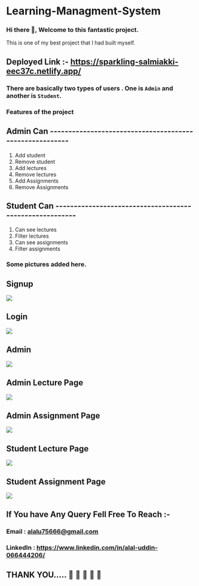 # Learning-Managment-System

### Hi there 👋, Welcome to this fantastic project.

This is one of my best project that I had built myself.

## Deployed Link :- https://sparkling-salmiakki-eec37c.netlify.app/

### There are basically two types of users . One is `Admin` and another is `Student`. 

### Features of the project

## Admin Can     -------------------------------------------------------- 

1. Add student                               
2. Remove student 
3. Add lectures 
4. Remove lectures  
5. Add Assignments 
6. Remove Assignments 

## Student Can  --------------------------------------------------------

1. Can see lectures 
2. Filter lectures
3. Can see assignments
4. Filter assignments


### Some pictures added here.

## Signup

![](https://lh3.googleusercontent.com/l4lyZGU6-8e3NDv_cXCvTVLFjvETFAVTy-ZyQXdIe2qvwWRE8kRYQ93U29JWzSGTdp027oTaLgdc-2MWq-0FjKv_Ao_GwiRyQ-fVwBP3xqCeNeXKhvnwO21QJOoeRn5kQOY1fN0vq5R2GG5WVnvwtFY3uVApqA3zLMdSe3GJ9N-jO2seVKOE8ax2H12hd5yqbvgLpICaD3Qa4CaCzYsncwFQSJbsh0xohRWNKhJej1BjLys902tZtEMl-8E5gzr6l78veW7Jh3xrGwH2VKyVOiO3UOIVyK5Rin3yW3L-ClJz97LQ0iM1sKDyPxQ1O8cPAzh0_WaUVf5i1FMiwfbkNkNbSL8UKIhdFWtmd0jdQtVJz6El7Sf68gI4igIJRAJzm8whAjw-5hwSPYGZT-3qH_UMFm4Spn_MLNUj-j8H6h2Jn1zRCrhsg1kLAb7Tzb0hBW5RD00JP1y35hLp8g-HOtE1Enlw1odV_YLnk0mQnI2yXy63SeIJu97Q3ZBQoG7SS9bOCVSUxGlJnaFm3xpnrHjg6Lg8R_AQUz0--3bfgHFsnZeHgl_7rtde6NQ7a9L0GCqJezBd8PB0HKANBbJlUb8U97gBNnnoB-Zm-eGlDTqx4RSHK_VOtylnrlnXewu3sIlRzUHG6dnmiZ3NJeQbHWG9YNaf2iMHkpe5N2PBoheTx3Tz8koH7K1OP9pOO96JzwW_08LQd1xe4IVOqa7DJf773y1omhq2UEm5wLxNNYXdCCzeCOj8hraOYuJOh45q8PVcJoUZiQThaHFGsefLiRicbcJVe_ysPRyzOwcZr7vZKNy8hVKn1_zqAA3HV6nu4_b7q-v6WVlQvOgJOXYZMCA0tyLMwRwIN9OqtiSyFMEJdXtvKH0uCjOde7SGOdYPHl5cejQNLrOhRbCmJraXMehP2DES5z0GEwmy0auu6QZNHCyAf-4H-asQMvdxoMtISbFodHJvXxnPvrJ9v4YHJEeksWE6O3JJRZkB2Jv_hES9oSNM8Ohz0D6q014wj0kyeKbMJWNNLDa3gWdKIVXgcEzv=w665-h557-no?authuser=0)


## Login 

![](https://lh3.googleusercontent.com/RQCQcm2jacrqBwpLWI-0ZfYz_8tqbtqMJEWgzgzoV1PGj_-Qq6F36NOKHUNhekPu8GPSugrktxuwz6QO7qKZ9tTgIEjoxOrSf1SkdhAuZq9v0Sa24PV9TWxGg79zHsAadbqacARvZxsMUToamR3v0WRdP_19tK7_RuTSV564Teh2Mg72aVIBLU-myZ4ssmUuLLFN2dFv5iaWk2c3usv76N30TbkejjbuoJ6aSB78LfUyD5hngRg0L62CJmvlPAKKolVCgR1D_MiZdyv8eDCHev3cUBE_Kx0pHwBLMMbw62A02uQBDXaTkXsO4Vvkde7x223y8lQjtwPh1x7pQx5yJ1hQoq-lu7przBDrSFB-Rn3xLM4XDgYh1kpOD9y7pi8e3XFHfCL9u5ZBnEa8qTt9iagTm22qJcgTUsyHwe_TZxIYZBhsXaAbLjRcD5P03-rRlDtoR8HOnwGdXudFZX5sJ_QW41qpnZrj05nC9uBeS-XrMZGd9BVqA39NyC7smOBN3orZo56FCRmvB4GjmDphUC_6cDE6lXQGV5MTZzy69y7XThpVVLgHEGJPDD2C28zS8GfmGpaSJabuklI0z0ZeRiomkQ-UU9KCnYZf1FEWqwVxAjyBVoTELQteWc-XMXn1jjq-Eq-dtpXDGwEEjdy7z1rFunLVsspu7rmxGQjyFiww3R1aroDuIWqlO3VeYnL59VfbP9B1Xk2HBidfPifNZq7zesFZ5AuLcE3YCpDFTiWD5d3p8Kh4Hw1bCr1S7qdIstvnf3lufVVNf0dDeB7S4bU2Jjauc3XZkAfytyCndZau4bJ_79Ld0qekFyG2Ro1Vo9OMR48Zw14AUqLzUGlS2X5CGXgDqQstlgrH_aHWJcDHJ-SnclhBdl9iISgL1SzBdHYAoVmUAL1rI1gOzZppDUQTzcRGjcmoWb8oPCjYveKcZGLd_pvn38jg2GSTq-9Hi5_xNBomTzhjbkeegFJBti57PTQ2_75gpxbpOgGh8z-bP2qMCV7S9iTXSi1NXmuZpFzni-Gp5ieZRLi8tWRh77rN=w488-h512-no?authuser=0)


## Admin

![](https://lh3.googleusercontent.com/fJR0d4zJnRspzMGNKtLt5XC5bF5iaZoVlgcc4KO84Nvpsh30MziTuKIsYzrsdK_fLDqEKx3bmW8RVyGJempR8HcKbFI0kGc36rFudR-hR8svTo90VnyzWUww7jvtDLaA6OZlOlowEtH1htOT-Yv-OBhnczE35_yK9Ofm3cWkkEJHjBN_sYSLpw7YzO0tUDI_Ee83GO4N1i1_LeOePzGWcglDKmIhWqT_GS_Hrjm_i5zld43GZBGk-PJQdTwqMiHYkHLCn5iIgaYDvgx-FWdDpFLpRZ6ij0DA5ienMyNfYuvz-7wneCQxPysj4JkYpTzXhgiVt6nqlpWhptie1vLHAJNfGMEiC6p2gvpparE8Q4inxNufqQfs4Zri-xNZlaWlxluuCK4XvXg_aS9-qsRrg1TUvR2hwLH9d_CdzCR9AKgNNukMm9Ag8JJFovqrZWB9V9UjLlSvXsGcliWinNB59wpP0-fAnxd07MHvI3qwPZGk3a_drVyTJoJY1GSw455s5pzcxIohuoA662w9TNaed-BzsUElDSCP8o_01XIeW0gD2TnaWYzcPc1XcsZaBw37dLZprEkxZ0-7OsAnRRxAXkU8fmeZNwfTsaK8baO7bYsDf6F2MveW0QrBewDqeX4VJrCrvyXaC8zPJDxajhVZLi_ECava7uyzelVBJOiAd0p4p8jPxPwP7bfO9885Ko92QKqW36CdI-WQ0i2F9eNgI6ZHT0KyHs6L0aBdLvEs-sYVFOA3KD0enJZhPyU1cGNBpRq-EZw3FMrUfLa1fL-tbGbOSk0madL_mEQbpMA_ylHXynlKWkWfHufeptSpcENsYCXjp1t0TZ28vj013OvHSPGUlBTIdQ8hbFiKcK5cqgkx3jFXNTRjF8gMg97U9E0pizM1hYGZid3x2Cu3x6KbN36C4Tmgf8VLUmEp_7LuAs3CW-AZ6UvZ5Ht3j8cSa6wkjDSnxkELy7EajOmWkQ2MtUJINOHm9qgJ7vJcfjJ2sRfRvgt5EAGACLk2Dek2EWOdpDZ59GRbXv2cT8klYV6pzOin=w1340-h649-no?authuser=0)



## Admin Lecture Page

![](https://lh3.googleusercontent.com/hU4TQBjFYhlQTk7nphx3M_STKnjOOHpAVY8xahSvhxaQmGmSHloYH8d-schIux54CItRJ24KBX2NagbYUQnwTLmMX2jbcnHfjm7FHLlaV1SLMqVW_NOQAseG-pEj0BOBYANaErrf4h3KL5kMh-8imGMAMWqKBngxxy7BfrNZF2h4mpE1cx4G2TuUEDpZ_G1UNlmBtPeD7Fp3fJZgh9ypwcCoSaWL_5ht-bfpzcFoBCS8RzutSTOacmUJwHJceh2WitzNmbyXnCmekD9Bju-OxrBhL6JpE7qYFAv0dC2eEGBYVd--X85g_yrmjbA01E2Jt7Uf014Z_NrRBR6vLvAKKD5eawuP3m5tUULjsWQIisxGNQc_iHw01LhGXLXzdJ4DPW2SWOwIupbKWlEG4WPzRl5vvTWFe6mxIzuhtq-q80WSPV7XnhX6njkCgNfzgi8vFaiVjCuaf9VvuLTrnOXoZwcxgGL68X5y1wSclatObv97XHbgU78_2ggDkIKozCM2gnIeAf9MZxLByIjV7UvucGsjcw_Ru-EeL0MVWZc8YBzpafNpiMd8LKumqkQq00SxMJH90Rqpni0pNa7hPCmRo_nJWH1AhhCfGT9iDP-MttLnMefA27zhyzIEHb7Utc22JLGRLcDENymR6r5asUcTVYg-c6ypKgHSr4G6hcWpp7XJCcJjyTPVO8-QVOcTq8gVK18IDiZo-14DbtLHPjcW6hG3w62fHLuxB1bSYaX1bq3aGoD6DRyD5XV07wkdODeNN9jC1bbAk6mxx0UDHM3wKQ_WJecYYILPAS_9GSRAi8nmbW3vC-ff6pfSVhfTNLWXBXo8lejWmqvd1wJ-v1tC9h9skS3g6vAW5Kfpft15fFxh8rra_Nb2mCTskuuBobGvZrbdGFm9WrH8UvTpY5gja_vhUPFGcI3YDnWH2IOcl3ka6zcsI1a0sOTB9TWpbpv9PDATfYxrL3NSdCKvl26ByHVvlV9XRQdIcBlPQfyU7-tgfnxQVSxNPlZ4QSMHoLAAfknM1xmmORifbrVhOmT9VdZb=w1344-h630-no?authuser=0)



## Admin Assignment Page

![](https://lh3.googleusercontent.com/mRQFpa-qouyHw5BVV8BTYA7yOh_ATl_afnNy-mMEu880LCLeGBl_-rcwC-d7UZKTEaH41NHdfOC_w0mrqeXUGwMVzKFFS9gcq-vltGoZq8OidYlqvFFgoKxVrjDVlGgUxvKQsr1WNVsqP4GDgUl3JKIV-OvnEPpF62Jqt6KqSa5Ate9JwKyUADzocsKOo9d3HbhO6p7-ynDcplsSIWAyrU39cAo2AK8cbF2eZnV5f5FSLsATBDlUn95vA5yI2EAXt4RzITJ9fiRPm21UiegxXSapV5guySPEF3mKWYEFSIz22imGmNGSg2bwNajux5QVkTwbA1gX5OZiqk8vkC5xYxSOFXqRZKP4MQbIpDEhMKKwOSvg_40saakfIXF7Mq4s-hEVV_EBhygd72Z-LRg87ST7fYm5eflscFtgQZe9C4PQN17LzIvemWX1WEDpgIanUBU6lGxbJEro_vWOTpeCP2KboNPoAH4XcDsQA0P0CS4XC3-UHRkCi5S_dk-RddxaBw9CpbuAVbyZlLSfO25Km6uyd1KxUfp5LRDdNYAI8Ri01DfIhLY25k4V05jZHaqyzLeYYP2Du_jUNXrb4GvjKxs3M1lIBRCT-uaNIZTldtzLnTMqP4_IwNQgK9vNIsg_C9jRjsOGqnSwhSimCb4rsCxBqEZ9HEsl-91DzBn0p3L1gOBbhmdg9eE6mf8_gVeQPkAQEQVLlf02o8PFLn6B5Xxgb0xQWiIPfTzIAJ7lizs4ZbTrPCQLvrhC1LSsmOArUbSBOGtvAlEu9TbgSetEIbBWtuQEv_vmIMPhxCSfVFbS9g5eEFXJVj4GZMlYkHSp7NBcX_0JAgjKBFgCPJEU6TNii2z3lfTSGOWkV9xgQp7h6TXE1xulEb0UAuplnSMHBFAGKtcn4YC-NbfU-sYEnAM9yEz9pE1tHHTaTg88IGGXPo-6cdOvNCWaPMZAWsxmPXp61xNVoUAFJeDLccAp-NH_YBiklH3b0215unlqkGhVbSfW4Xva3q41IkPPODlBuSQ2TqHEG3jbuCXncwkzsLnN=w1318-h617-no?authuser=0)



## Student Lecture Page

![](https://lh3.googleusercontent.com/oO1BfyajOOJpjkxlrscBpQoqc_i9wpdFVArHDFMKXkuFoFQhGDVJ2oKQl4RV8ggB_6P9d7aEVti2OFbLR53_pFtafWlpZ7lgiEa6Ye0-KnSGR_ZKLE_G_H1nC2gxb3YM3sazOF_HJY_uDQNciQFP2-FYALatTRpfvQMAY_YyhhqNxX_VCHpvhljksLm_G-zItrHNKwjWEljvp4Zj0gxnwF7eBgdeUPxiFW9fYODdWXx7RxnD_bilrjES373SqzkZjHVwiMXnp4hTJ2rrXx1tAWkcdzBLkG4IyLzUdcj0g2jMh0u35np0bJXTq6bCVOf6k65y7GFuqR8xEjkv7NvlAtUTJkjy1E1txuHWK65D7Hp9_QY_tu6U1VzgiuxOJPQ9Y-zU1wYE7KkTxQ6Qzh_4F6n-CySfc1dvKfVyGZIhnrKdTFOn4X6siQKrdTbFIioS1CFdM_x15jIB0r5hQuCZOhPm_QzxrwETqOd6ijX8Mecl9gqnR1cIGx2NUKWOtl0CamYYoX23uZ-o84AaYSytJ1kJAiSaOBpBL6Mp5b81Z-uBLkKvDR6IFzL96wAxAePg4N2wbVyF6DBQc25Yp08CfH9l89v2s44tni_c5I7tZVcnM7IzFqnG25twVj1QQZPBHCPYdo-P0f_SarvZt9HksZDM0xQdRCxnggDaWq8JkdSKEPlNIzEnhkUjZYr6-7QOpCgVUSa6Xpv7uIafcU3JfhFWmS_jFRsTfakSwSDPZb36IfZmQcRkME9JqvyOVTw7k9sMv-CzMZthPtYkDe-qx0oadmKAijtdWpxA_9NmsrJBMLfaT-Paiu2RE9gOrOho-R9Smatqg4_NO-FufILHHbl3VAdGHj8ON2nh_97vPTwxKze9kXsxEgP4k28HDrL5Re4p1B2BuQGQQxhyiaLKajQ9V7DoN2LBe2CP3-u-zMIKYJFqyQj7OtA1232doKKOloT8859Q-OZ2mEjt7sedkeppMW52UAdM8QacJtbx_NS5dyWJRot-QxCWhTfFzUejnpKgt-cklP4zo4uSttGI3Dxh=w1326-h576-no?authuser=0)




## Student Assignment Page

![](https://lh3.googleusercontent.com/7-KRX7VpFT9mYdkfgE2-KvwU-trKV7A-5OnwpFRBs-ByEND6HVtw7z4pDHz9c9OMO3SdEYiukS3zsXL1DrkW6GFjvRhhcP9C_rJA1O5SQTf0clpfq_S4G_nY5WljjGIbXtdIUFUv-TAc_n9fp8B0ZrAa3ZAltIDOqMtlS0Ho-r7RSDd-dXxwNY1880ZUbO7_6ZIU_SsNEYa8fahd2geYC9UShwDd6I-9oXfrouS5hYlp7wZcC3SI15fFB2AmJjtLNYSqXSo36PIZs5GWL1h8hlbi59B-RakvKoqqZQmQUHI4l1Maon0RcYiMot3gBY9hmnrIMWIeq3vvGGkoF1Tsa1gz1_irzhBEqUyp1Ab3K6NmVv53uyjPZyEMJhDAhYaGPWJCNSdSo_cSPZemfylq6GFxkmT4WKig5SeS5IdFjx0Exz4_wt2R_yOO43fO1IsuCHGmDx6qboEBBxfGoQ7cf9aZy3n1xylXVBDf8ktiS5xbkU02sotVyXRsPb2K91BP2B_BvdxemMDN84upRvEgcxRkjf_mP8VraYIGclxPusqEF6Vq7NKcnWTB7aOCfQA-OTKCaJ8E3ZxgtXaQ5fji6Tfe1sHVjEv742mc_ta26ik4UDwplWsfNzYrZ0HabWhfFjmhA33JGRwJCTS8vvIcw5hV8rWDVsHT1iHh27q8LGQ0VAY2ofPv3KXK_yqX1XkNg7DDhZI3j9aPwk8Jj3QYj3TMfS7ZgziXaXK98TZ1ZKwpVgQs4YUsohVM6qA4r15FuvwS4dyvHDa8n38KoKKjXOyf_rUb6MmneswJIshNt1VQQ92Je20QpJS-9vvaU7IewVHloRVtvjSrrqSIXzyCaWzJK_n3GTEdhVHkr6fktHm44obhHbmnmCTWKNZeDwFXj-60OFUaDRyg0Y4nVsjj0w3pBy_eh6UE79kZnyCPb-V5YmFVTi0zIdkvgsDwnfymuUlU4DG9a3W8-FrUCyiOagIo7Bf50NZFaLJM8N0h2xqaORUIKMAdR-lB-y3g2SazmPf2WZxuKlx7t34bV7r6oFx5=w1332-h570-no?authuser=0)



 ## If You have Any Query Fell Free To Reach :- 
   
  ### Email : alalu75666@gmail.com
  ### LinkedIn : https://www.linkedin.com/in/alal-uddin-066444206/

  ## THANK YOU..... 🤗 🤗 🤗 🤗 🤗 



